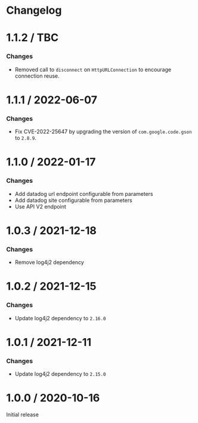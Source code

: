 Changelog
=========

# 1.1.2 / TBC

### Changes
* Removed call to `disconnect` on `HttpURLConnection` to encourage connection reuse.

# 1.1.1 / 2022-06-07

### Changes
* Fix CVE-2022-25647 by upgrading the version of `com.google.code.gson` to `2.8.9`.

# 1.1.0 / 2022-01-17

### Changes
* Add datadog url endpoint configurable from parameters
* Add datadog site configurable from parameters
* Use API V2 endpoint

# 1.0.3 / 2021-12-18

### Changes
* Remove log4j2 dependency

# 1.0.2 / 2021-12-15

### Changes
* Update log4j2 dependency to `2.16.0`

# 1.0.1 / 2021-12-11

### Changes
* Update log4j2 dependency to `2.15.0`

# 1.0.0 / 2020-10-16

Initial release
